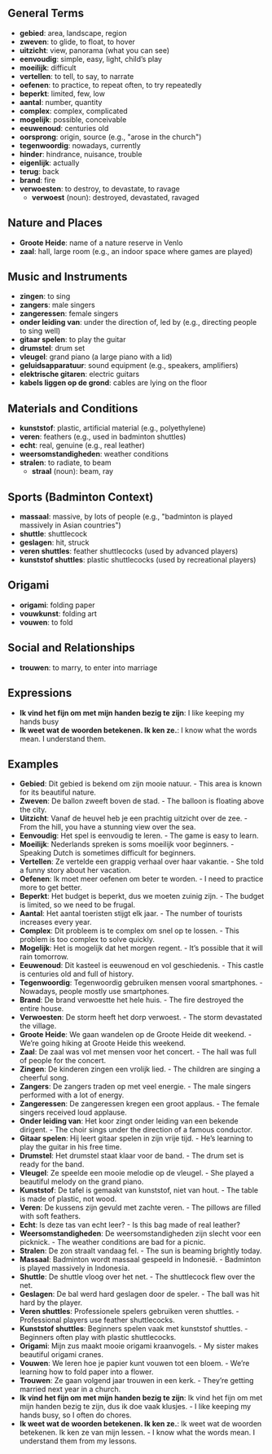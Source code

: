 ## General Terms
- **gebied**: area, landscape, region
- **zweven**: to glide, to float, to hover
- **uitzicht**: view, panorama (what you can see)
- **eenvoudig**: simple, easy, light, child’s play
- **moeilijk**: difficult
- **vertellen**: to tell, to say, to narrate
- **oefenen**: to practice, to repeat often, to try repeatedly
- **beperkt**: limited, few, low
- **aantal**: number, quantity
- **complex**: complex, complicated
- **mogelijk**: possible, conceivable
- **eeuwenoud**: centuries old
- **oorsprong**: origin, source (e.g., "arose in the church")
- **tegenwoordig**: nowadays, currently
- **hinder**: hindrance, nuisance, trouble
- **eigenlijk**: actually
- **terug**: back
- **brand**: fire
- **verwoesten**: to destroy, to devastate, to ravage
	- **verwoest** (noun): destroyed, devastated, ravaged

## Nature and Places
- **Groote Heide**: name of a nature reserve in Venlo
- **zaal**: hall, large room (e.g., an indoor space where games are played)

## Music and Instruments
- **zingen**: to sing
- **zangers**: male singers
- **zangeressen**: female singers
- **onder leiding van**: under the direction of, led by (e.g., directing people to sing well)
- **gitaar spelen**: to play the guitar
- **drumstel**: drum set
- **vleugel**: grand piano (a large piano with a lid)
- **geluidsapparatuur**: sound equipment (e.g., speakers, amplifiers)
- **elektrische gitaren**: electric guitars
- **kabels liggen op de grond**: cables are lying on the floor

## Materials and Conditions
- **kunststof**: plastic, artificial material (e.g., polyethylene)
- **veren**: feathers (e.g., used in badminton shuttles)
- **echt**: real, genuine (e.g., real leather)
- **weersomstandigheden**: weather conditions
- **stralen**: to radiate, to beam
	- **straal** (noun): beam, ray

## Sports (Badminton Context)
- **massaal**: massive, by lots of people (e.g., "badminton is played massively in Asian countries")
- **shuttle**: shuttlecock
- **geslagen**: hit, struck
- **veren shuttles**: feather shuttlecocks (used by advanced players)
- **kunststof shuttles**: plastic shuttlecocks (used by recreational players)

## Origami
- **origami**: folding paper
- **vouwkunst**: folding art
- **vouwen**: to fold

## Social and Relationships
- **trouwen**: to marry, to enter into marriage

## Expressions
- **Ik vind het fijn om met mijn handen bezig te zijn**: I like keeping my hands busy
- **Ik weet wat de woorden betekenen. Ik ken ze.**: I know what the words mean. I understand them.

## Examples
- **Gebied**: Dit gebied is bekend om zijn mooie natuur. - This area is known for its beautiful nature.
- **Zweven**: De ballon zweeft boven de stad. - The balloon is floating above the city.
- **Uitzicht**: Vanaf de heuvel heb je een prachtig uitzicht over de zee. - From the hill, you have a stunning view over the sea.
- **Eenvoudig**: Het spel is eenvoudig te leren. - The game is easy to learn.
- **Moeilijk**: Nederlands spreken is soms moeilijk voor beginners. - Speaking Dutch is sometimes difficult for beginners.
- **Vertellen**: Ze vertelde een grappig verhaal over haar vakantie. - She told a funny story about her vacation.
- **Oefenen**: Ik moet meer oefenen om beter te worden. - I need to practice more to get better.
- **Beperkt**: Het budget is beperkt, dus we moeten zuinig zijn. - The budget is limited, so we need to be frugal.
- **Aantal**: Het aantal toeristen stijgt elk jaar. - The number of tourists increases every year.
- **Complex**: Dit probleem is te complex om snel op te lossen. - This problem is too complex to solve quickly.
- **Mogelijk**: Het is mogelijk dat het morgen regent. - It’s possible that it will rain tomorrow.
- **Eeuwenoud**: Dit kasteel is eeuwenoud en vol geschiedenis. - This castle is centuries old and full of history.
- **Tegenwoordig**: Tegenwoordig gebruiken mensen vooral smartphones. - Nowadays, people mostly use smartphones.
- **Brand**: De brand verwoestte het hele huis. - The fire destroyed the entire house.
- **Verwoesten**: De storm heeft het dorp verwoest. - The storm devastated the village.
- **Groote Heide**: We gaan wandelen op de Groote Heide dit weekend. - We’re going hiking at Groote Heide this weekend.
- **Zaal**: De zaal was vol met mensen voor het concert. - The hall was full of people for the concert.
- **Zingen**: De kinderen zingen een vrolijk lied. - The children are singing a cheerful song.
- **Zangers**: De zangers traden op met veel energie. - The male singers performed with a lot of energy.
- **Zangeressen**: De zangeressen kregen een groot applaus. - The female singers received loud applause.
- **Onder leiding van**: Het koor zingt onder leiding van een bekende dirigent. - The choir sings under the direction of a famous conductor.
- **Gitaar spelen**: Hij leert gitaar spelen in zijn vrije tijd. - He’s learning to play the guitar in his free time.
- **Drumstel**: Het drumstel staat klaar voor de band. - The drum set is ready for the band.
- **Vleugel**: Ze speelde een mooie melodie op de vleugel. - She played a beautiful melody on the grand piano.
- **Kunststof**: De tafel is gemaakt van kunststof, niet van hout. - The table is made of plastic, not wood.
- **Veren**: De kussens zijn gevuld met zachte veren. - The pillows are filled with soft feathers.
- **Echt**: Is deze tas van echt leer? - Is this bag made of real leather?
- **Weersomstandigheden**: De weersomstandigheden zijn slecht voor een picknick. - The weather conditions are bad for a picnic.
- **Stralen**: De zon straalt vandaag fel. - The sun is beaming brightly today.
- **Massaal**: Badminton wordt massaal gespeeld in Indonesië. - Badminton is played massively in Indonesia.
- **Shuttle**: De shuttle vloog over het net. - The shuttlecock flew over the net.
- **Geslagen**: De bal werd hard geslagen door de speler. - The ball was hit hard by the player.
- **Veren shuttles**: Professionele spelers gebruiken veren shuttles. - Professional players use feather shuttlecocks.
- **Kunststof shuttles**: Beginners spelen vaak met kunststof shuttles. - Beginners often play with plastic shuttlecocks.
- **Origami**: Mijn zus maakt mooie origami kraanvogels. - My sister makes beautiful origami cranes.
- **Vouwen**: We leren hoe je papier kunt vouwen tot een bloem. - We’re learning how to fold paper into a flower.
- **Trouwen**: Ze gaan volgend jaar trouwen in een kerk. - They’re getting married next year in a church.
- **Ik vind het fijn om met mijn handen bezig te zijn**: Ik vind het fijn om met mijn handen bezig te zijn, dus ik doe vaak klusjes. - I like keeping my hands busy, so I often do chores.
- **Ik weet wat de woorden betekenen. Ik ken ze.**: Ik weet wat de woorden betekenen. Ik ken ze van mijn lessen. - I know what the words mean. I understand them from my lessons.